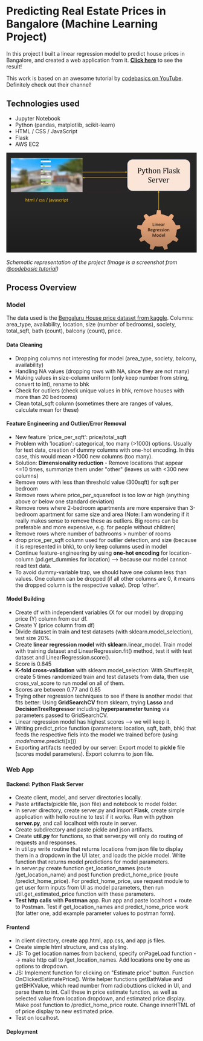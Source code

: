 # Predicting Real Estate Prices in Bangalore (Machine Learning Project)
In this project I built a linear regression model to predict house prices in Bangalore, and created a web application from it. 
[__Click here__](http://ec2-54-209-136-199.compute-1.amazonaws.com/) to see the result!

This work is based on an awesome tutorial by [codebasics on YouTube](https://www.youtube.com/playlist?list=PLeo1K3hjS3uu7clOTtwsp94PcHbzqpAdg). Definitely check out their channel!

## Technologies used
* Jupyter Notebook
* Python (pandas, matplotlib, scikit-learn)
* HTML / CSS / JavaScript
* Flask
* AWS EC2

![Schematic representation of project: UI, flask server, and linear regression model](img/schema.png)

_Schematic representation of the project (Image is a screenshot from [@codebasic tutorial](https://www.youtube.com/watch?v=rdfbcdP75KI&list=PLeo1K3hjS3uu7clOTtwsp94PcHbzqpAdg&index=1))_


## Process Overview
### Model
The data used is the [Bengaluru House price dataset from kaggle](https://www.kaggle.com/datasets/amitabhajoy/bengaluru-house-price-data). 
Columns: area_type, availability, location, size (number of bedrooms), society, total_sqft, bath (count), balcony (count), price.

#### Data Cleaning
* Dropping columns not interesting for model (area_type, society, balcony, availability)
* Handling NA values (dropping rows with NA, since they are not many)
* Making values in size-column uniform (only keep number from string, convert to int), rename to bhk
* Check for outliers (check unique values in bhk, remove houses with more than 20 bedrooms)
* Clean total_sqft column (sometimes there are ranges of values, calculate mean for these)

#### Feature Engineering and Outlier/Error Removal
* New feature 'price_per_sqft': price/total_sqft
* Problem with 'location': categorical, too many (>1000) options. Usually for text data, creation of dummy columns with one-hot encoding. In this case, this would mean >1000 new columns (too many).
* Solution: __Dimensionality reduction__ - Remove locations that appear <=10 times, summarize them under "other" (leaves us with <300 new columns)
* Remove rows with less than threshold value (300sqft) for sqft per bedroom
* Remove rows where price_per_squarefoot is too low or high (anything above or below one standard deviation)
* Remove rows where 2-bedroom apartments are more expensive than 3-bedroom apartment for same size and area (Note: I am wondering if it really makes sense to remove these as outliers. Big rooms can be preferable and more expensive, e.g. for people without children)
* Remove rows where number of bathrooms > number of rooms
* drop price_per_sqft column used for outlier detection, and size (because it is represented in bhk), to only keep columns used in model
* Continue feature-engineering by using __one-hot encoding__ for location-column (pd.get_dummies for location) --> because our model cannot read text data.
* To avoid dummy-variable trap, we should have one column less than values. One column can be dropped (if all other columns are 0, it means the dropped column is the respective value). Drop 'other'.

#### Model Building
* Create df with independent variables (X for our model) by dropping price (Y) column from our df.
* Create Y (price column from df)
* Divide dataset in train and test datasets (with sklearn.model_selection), test size 20%.
* Create __linear regression model__ with __sklearn__.linear_model. Train model with training dataset and LinearRegression.fit() method, test it with test dataset and LinearRegression.score(). 
* Score is 0.845
* __K-fold cross-validation__ with sklearn.model_selection: With Shufflesplit, create 5 times randomized train and test datasets from data, then use cross_val_score to run model on all of them.
* Scores are between 0.77 and 0.85
* Trying other regression techniques to see if there is another model that fits better: Using __GridSearchCV__ from sklearn, trying __Lasso__ and __DecisionTreeRegressor__ including __hyperparameter tuning__ via parameters passed to GridSearchCV.
* Linear regression model has highest scores --> we will keep it.
* Writing predict_price function (parameters: location, sqft, bath, bhk) that feeds the respective fiels into the model we trained before (using _modelname_.predict([x]))
* Exporting artifacts needed by our server: Export model to __pickle__ file (scores model parameters). Export columns to json file. 

### Web App
#### Backend: Python Flask Server
* Create client, model, and server directories locally. 
* Paste artifacts(pickle file, json file) and notebook to model folder.
* In server directory, create server.py and import __Flask__, create simple application with hello routine to test if it works. Run with python __server.py__, and call localhost with route in server.
* Create subdirectory and paste pickle and json artifacts. 
* Create __util.py__ for functions, so that server.py will only do routing of requests and responses.
* In util.py write routine that returns locations from json file to display them in a dropdown in the UI later, and loads the pickle model. Write function that returns model predictions for model parameters.
* In server.py create function get_location_names (route /get_location_name) and post function predict_home_price (route /predict_home_price). For predict_home_price, use request module to get user form inputs from UI as model parameters, then run util.get_estimated_price function with these parameters.
* __Test http calls__ with __Postman__ app. Run app and paste localhost + route to Postman. Test if get_location_names and predict_home_price work (for latter one, add example parameter values to postman form).

#### Frontend 
* In client directory, create app.html, app.css, and app.js files.
* Create simple html structure, and css styling.
* JS: To get location names from backend, specify onPageLoad function --> make http call to /get_location_names. Add locations one by one as options to dropdown.
* JS: Implement function for clicking on "Estimate price" button. Function OnClickedEstimatePrice(). Write helper functions getBathValue and getBHKValue, which read number from radiobuttions clicked in UI, and parse them to int. Call these in price estimate function, as well as selected value from location dropdown, and estimated price display. Make post function to /predict_home_price route. Change innerHTML of of price display to new estimated price.
* Test on localhost.

#### Deployment
